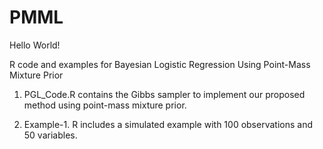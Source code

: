 # PMML
Hello World!

R code and examples for Bayesian Logistic Regression Using Point-Mass Mixture Prior


1. PGL_Code.R contains the Gibbs sampler to implement our proposed method using point-mass mixture prior.

2. Example-1. R includes a simulated example with 100 observations and 50 variables.
